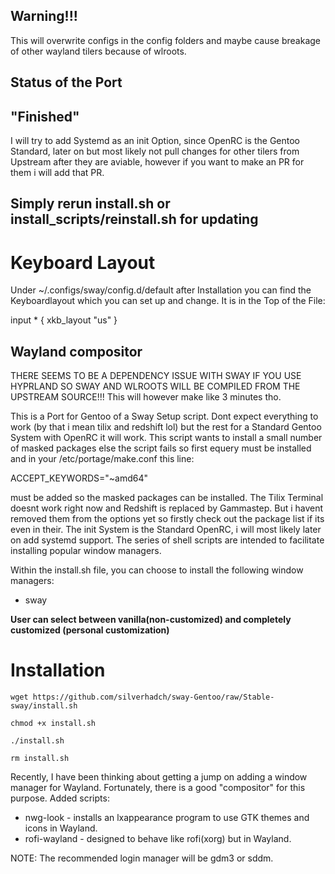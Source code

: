 ## Warning!!!
This will overwrite configs in the config folders and maybe cause breakage of other wayland tilers because of wlroots.

## Status of the Port

## "Finished"
I will try to add Systemd as an init Option, since OpenRC is the Gentoo Standard, later on but most likely not pull changes for other tilers from
Upstream after they are aviable, however if you want to make an PR for them i will add that PR.
## Simply rerun install.sh or install_scripts/reinstall.sh for updating

# Keyboard Layout
Under ~/.configs/sway/config.d/default after Installation you can find the Keyboardlayout which you can set up and change. It is in the Top of the File:

input * {
xkb_layout "us"
}

## Wayland compositor

THERE SEEMS TO BE A DEPENDENCY ISSUE WITH SWAY IF YOU USE HYPRLAND SO SWAY AND WLROOTS WILL BE COMPILED FROM THE UPSTREAM SOURCE!!!
This will however make like 3 minutes tho.

This is a Port for Gentoo of a Sway Setup script. Dont expect everything to work (by that i mean tilix and redshift lol) but the rest for a Standard Gentoo System with OpenRC it will work. This script wants to install a small number of masked packages else the script fails so first equery must be installed and in your /etc/portage/make.conf this line:

ACCEPT_KEYWORDS="~amd64" 

must be added so the masked packages can be installed. The Tilix Terminal doesnt work right now and Redshift is replaced by Gammastep. But i havent removed them from the options yet so firstly check out the package list if its even in their. The init System is the Standard OpenRC, i will most likely later on add systemd support.
The series of shell scripts are intended to facilitate installing popular window managers.

Within the install.sh file, you can choose to install the following window managers:

* sway

**User can select between vanilla(non-customized) and completely customized (personal customization)** 


# Installation

``` 
wget https://github.com/silverhadch/sway-Gentoo/raw/Stable-sway/install.sh

chmod +x install.sh

./install.sh

rm install.sh

```

Recently, I have been thinking about getting a jump on adding a window manager for Wayland.  Fortunately, there is a good "compositor" for this purpose.
Added scripts:

* nwg-look - installs an lxappearance program to use GTK themes and icons in Wayland.
* rofi-wayland - designed to behave like rofi(xorg) but in Wayland.

NOTE:  The recommended login manager will be gdm3 or sddm.
